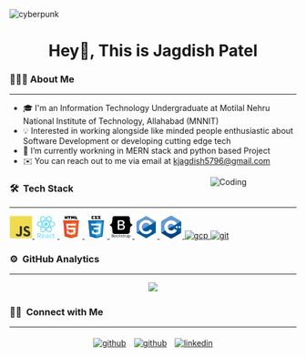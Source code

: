 <p align="left"> <img src="https://komarev.com/ghpvc/?username=jagdish4501&label=Profile%20views&color=0e75b6&style=flat" alt="cyberpunk" /> </p>

### <h1 align="center"> Hey👋, This is Jagdish Patel</h1>
### 👨🏻‍💻 About Me
<hr>

- 🎓 I'm an Information Technology Undergraduate at Motilal Nehru National Institute of Technology, Allahabad (MNNIT)
- 💡 Interested in working alongside like minded people enthusiastic about Software Development or developing cutting edge tech
- 🌱 I’m currently workning in MERN stack and python based Project
- ✉️ You can reach out to me via email at kjagdish5796@gmail.com
<img alt="Coding " src="https://c.tenor.com/2uyENRmiUt0AAAAC/coding.gif" align="right" width="30%" height="30%"/>

### 🛠 &nbsp;Tech Stack
<hr>


<p align="left">  
	
 <a href="https://developer.mozilla.org/en-US/docs/Web/JavaScript" target="_blank"> 
    <img src="https://raw.githubusercontent.com/devicons/devicon/master/icons/javascript/javascript-original.svg" alt="javascript" width="40" height="40"/>
  </a> 
  
<a href="https://reactjs.org/" target="_blank"> 
    <img src="https://raw.githubusercontent.com/devicons/devicon/master/icons/react/react-original-wordmark.svg" alt="react" width="40" height="40"/>  
</a>
 
  

  <a href="https://www.w3.org/html/" target="_blank"> 
    <img src="https://raw.githubusercontent.com/devicons/devicon/master/icons/html5/html5-original-wordmark.svg" alt="html5" width="40" height="40"/>
  </a> 

 <a href="https://www.w3schools.com/css/" target="_blank"> 
    <img src="https://raw.githubusercontent.com/devicons/devicon/master/icons/css3/css3-original-wordmark.svg" alt="css3" width="40" height="40"/>
  </a>
  
<a href="https://getbootstrap.com" target="_blank"> 
	  <img src="https://raw.githubusercontent.com/devicons/devicon/master/icons/bootstrap/bootstrap-plain-wordmark.svg" alt="bootstrap" width="40" height="40"/> 
  </a>
  <a href="https://www.cprogramming.com/" target="_blank">
  	<img src="https://raw.githubusercontent.com/devicons/devicon/master/icons/c/c-original.svg" alt="c" width="40" height="40"/> 
  </a>
  
  <a href="https://www.w3schools.com/cpp/" target="_blank"> 
    <img src="https://raw.githubusercontent.com/devicons/devicon/master/icons/cplusplus/cplusplus-original.svg" alt="cplusplus" width="40" height="40"/> 
  </a> 
 
  <a href="https://cloud.google.com" target="_blank">
  <img src="https://www.vectorlogo.zone/logos/google_cloud/google_cloud-icon.svg" alt="gcp" width="40" height="40"/> 
  </a>

  
  <a href="https://git-scm.com/" target="_blank">
  <img src="https://www.vectorlogo.zone/logos/git-scm/git-scm-icon.svg" alt="git" width="40" height="40"/>
  </a>
	 
 
 


### ⚙️ &nbsp;GitHub Analytics
<hr>
<p align="center">
<a href="https://github.com/jagdish4501">
  <img height="180em" src="https://github-readme-stats-eight-theta.vercel.app/api?username=jagdish4501&show_icons=true&theme=algolia&include_all_commits=true&count_private=true"/>
</a>
</p>


### 🤝🏻 &nbsp;Connect with Me
<hr>
<p align="center">
	<a href="mailto:kjagdish5796@gmail.com"><img alt="github" width="10%" style="padding:5px" src="https://img.icons8.com/color/100/000000/gmail.png"/></a>
	<a href="https://github.com/jagdish4501"><img alt="github" width="10%" style="padding:5px" src="https://img.icons8.com/color/100/000000/github.png"/></a>
	<a href="https://www.linkedin.com/in/jagdish4501/"><img alt="linkedin" width="10%" style="padding:5px" src="https://img.icons8.com/color/100/000000/linkedin.png"/></a>	
	
</p>



